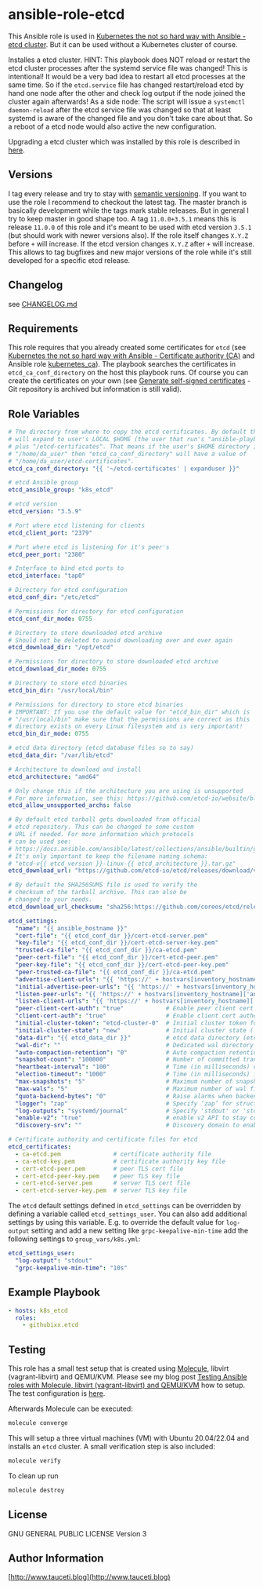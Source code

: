 ansible-role-etcd
=================

This Ansible role is used in [Kubernetes the not so hard way with Ansible - etcd cluster](https://www.tauceti.blog/post/kubernetes-the-not-so-hard-way-with-ansible-etcd/). But it can be used without a Kubernetes cluster of course.

Installes a etcd cluster. HINT: This playbook does NOT reload or restart the etcd cluster processes after the systemd service file was changed! This is intentional! It would be a very bad idea to restart all etcd processes at the same time. So if the `etcd.service` file has changed restart/reload etcd by hand one node after the other and check log output if the node joined the cluster again afterwards! As a side node: The script will issue a `systemctl daemon-reload` after the etcd service file was changed so that at least systemd is aware of the changed file and you don't take care about that. So a reboot of a etcd node would also active the new configuration.

Upgrading a etcd cluster which was installed by this role is described in [here](https://www.tauceti.blog/posts/kubernetes-the-not-so-hard-way-with-ansible-upgrading-kubernetes/#etcd).

Versions
--------

I tag every release and try to stay with [semantic versioning](http://semver.org). If you want to use the role I recommend to checkout the latest tag. The master branch is basically development while the tags mark stable releases. But in general I try to keep master in good shape too. A tag `11.0.0+3.5.1` means this is release `11.0.0` of this role and it's meant to be used with etcd version `3.5.1` (but should work with newer versions also). If the role itself changes `X.Y.Z` before `+` will increase. If the etcd version changes `X.Y.Z` after `+` will increase. This allows to tag bugfixes and new major versions of the role while it's still developed for a specific etcd release.

Changelog
---------

see [CHANGELOG.md](https://github.com/githubixx/ansible-role-etcd/blob/master/CHANGELOG.md)

Requirements
------------

This role requires that you already created some certificates for `etcd` (see [Kubernetes the not so hard way with Ansible - Certificate authority (CA)](https://www.tauceti.blog/post/kubernetes-the-not-so-hard-way-with-ansible-certificate-authority/) and Ansible role [kubernetes_ca](https://galaxy.ansible.com/githubixx/kubernetes_ca)). The playbook searches the certificates in `etcd_ca_conf_directory` on the host this playbook runs. Of course you can create the certificates on your own (see [Generate self-signed certificates](https://github.com/coreos/docs/blob/master/os/generate-self-signed-certificates.md) - Git repository is archived but information is still valid).

Role Variables
--------------

```yaml
# The directory from where to copy the etcd certificates. By default this
# will expand to user's LOCAL $HOME (the user that run's "ansible-playbook ..."
# plus "/etcd-certificates". That means if the user's $HOME directory is e.g.
# "/home/da_user" then "etcd_ca_conf_directory" will have a value of
# "/home/da_user/etcd-certificates".
etcd_ca_conf_directory: "{{ '~/etcd-certificates' | expanduser }}"

# etcd Ansible group
etcd_ansible_group: "k8s_etcd"

# etcd version
etcd_version: "3.5.9"

# Port where etcd listening for clients
etcd_client_port: "2379"

# Port where etcd is listening for it's peer's
etcd_peer_port: "2380"

# Interface to bind etcd ports to
etcd_interface: "tap0"

# Directory for etcd configuration
etcd_conf_dir: "/etc/etcd"

# Permissions for directory for etcd configuration
etcd_conf_dir_mode: 0755

# Directory to store downloaded etcd archive
# Should not be deleted to avoid downloading over and over again
etcd_download_dir: "/opt/etcd"

# Permissions for directory to store downloaded etcd archive
etcd_download_dir_mode: 0755

# Directory to store etcd binaries
etcd_bin_dir: "/usr/local/bin"

# Permissions for directory to store etcd binaries
# IMPORTANT: If you use the default value for "etcd_bin_dir" which is
# "/usr/local/bin" make sure that the permissions are correct as this
# directory exists on every Linux filesystem and is very important!
etcd_bin_dir_mode: 0755

# etcd data directory (etcd database files so to say)
etcd_data_dir: "/var/lib/etcd"

# Architecture to download and install
etcd_architecture: "amd64"

# Only change this if the architecture you are using is unsupported
# For more information, see this: https://github.com/etcd-io/website/blob/main/content/en/docs/v3.5/op-guide/supported-platform.md 
etcd_allow_unsupported_archs: false

# By default etcd tarball gets downloaded from official
# etcd repository. This can be changed to some custom
# URL if needed. For more information which protocols
# can be used see:
# https://docs.ansible.com/ansible/latest/collections/ansible/builtin/get_url_module.html
# It's only important to keep the filename naming schema:
# "etcd-v{{ etcd_version }}-linux-{{ etcd_architecture }}.tar.gz"
etcd_download_url: "https://github.com/etcd-io/etcd/releases/download/v{{ etcd_version }}/etcd-v{{ etcd_version }}-linux-{{ etcd_architecture }}.tar.gz"

# By default the SHA256SUMS file is used to verify the
# checksum of the tarball archive. This can also be
# changed to your needs.
etcd_download_url_checksum: "sha256:https://github.com/coreos/etcd/releases/download/v{{ etcd_version }}/SHA256SUMS"

etcd_settings:
  "name": "{{ ansible_hostname }}"
  "cert-file": "{{ etcd_conf_dir }}/cert-etcd-server.pem"
  "key-file": "{{ etcd_conf_dir }}/cert-etcd-server-key.pem"
  "trusted-ca-file": "{{ etcd_conf_dir }}/ca-etcd.pem"
  "peer-cert-file": "{{ etcd_conf_dir }}/cert-etcd-peer.pem"
  "peer-key-file": "{{ etcd_conf_dir }}/cert-etcd-peer-key.pem"
  "peer-trusted-ca-file": "{{ etcd_conf_dir }}/ca-etcd.pem"
  "advertise-client-urls": "{{ 'https://' + hostvars[inventory_hostname]['ansible_' + etcd_interface].ipv4.address + ':' + etcd_client_port }}"
  "initial-advertise-peer-urls": "{{ 'https://' + hostvars[inventory_hostname]['ansible_' + etcd_interface].ipv4.address + ':' + etcd_peer_port }}"
  "listen-peer-urls": "{{ 'https://' + hostvars[inventory_hostname]['ansible_' + etcd_interface].ipv4.address + ':' + etcd_peer_port }}"
  "listen-client-urls": "{{ 'https://' + hostvars[inventory_hostname]['ansible_' + etcd_interface].ipv4.address + ':' + etcd_client_port + ',https://127.0.0.1:' + etcd_client_port }}"
  "peer-client-cert-auth": "true"            # Enable peer client cert authentication
  "client-cert-auth": "true"                 # Enable client cert authentication
  "initial-cluster-token": "etcd-cluster-0"  # Initial cluster token for the etcd cluster during bootstrap.
  "initial-cluster-state": "new"             # Initial cluster state ('new' or 'existing')
  "data-dir": "{{ etcd_data_dir }}"          # etcd data directory (etcd database files so to say)
  "wal-dir": ""                              # Dedicated wal directory ("" means no separated WAL directory)
  "auto-compaction-retention": "0"           # Auto compaction retention in hour. 0 means disable auto compaction.
  "snapshot-count": "100000"                 # Number of committed transactions to trigger a snapshot to disk
  "heartbeat-interval": "100"                # Time (in milliseconds) of a heartbeat interval
  "election-timeout": "1000"                 # Time (in milliseconds) for an election to timeout. See tuning documentation for details
  "max-snapshots": "5"                       # Maximum number of snapshot files to retain (0 is unlimited)
  "max-wals": "5"                            # Maximum number of wal files to retain (0 is unlimited)
  "quota-backend-bytes": "0"                 # Raise alarms when backend size exceeds the given quota (0 defaults to low space quota)
  "logger": "zap"                            # Specify ‘zap’ for structured logging or ‘capnslog’.
  "log-outputs": "systemd/journal"           # Specify 'stdout' or 'stderr' to skip journald logging even when running under systemd
  "enable-v2": "true"                        # enable v2 API to stay compatible with previous etcd 3.3.x (needed for flannel e.g.)
  "discovery-srv": ""                        # Discovery domain to enable DNS SRV discovery, leave empty to disable. If set, will override initial-cluster.

# Certificate authority and certificate files for etcd
etcd_certificates:
  - ca-etcd.pem               # certificate authority file
  - ca-etcd-key.pem           # certificate authority key file
  - cert-etcd-peer.pem        # peer TLS cert file
  - cert-etcd-peer-key.pem    # peer TLS key file
  - cert-etcd-server.pem      # server TLS cert file
  - cert-etcd-server-key.pem  # server TLS key file
```

The `etcd` default settings defined in `etcd_settings` can be overridden by defining a variable called `etcd_settings_user`. You can also add additional settings by using this variable. E.g. to override the default value for `log-output` setting and add a new setting like `grpc-keepalive-min-time` add the following settings to `group_vars/k8s.yml`:

```yaml
etcd_settings_user:
  "log-output": "stdout"
  "grpc-keepalive-min-time": "10s"
```

Example Playbook
----------------

```yaml
- hosts: k8s_etcd
  roles:
    - githubixx.etcd
```

Testing
-------

This role has a small test setup that is created using [Molecule](https://github.com/ansible-community/molecule), libvirt (vagrant-libvirt) and QEMU/KVM. Please see my blog post [Testing Ansible roles with Molecule, libvirt (vagrant-libvirt) and QEMU/KVM](https://www.tauceti.blog/posts/testing-ansible-roles-with-molecule-libvirt-vagrant-qemu-kvm/) how to setup. The test configuration is [here](https://github.com/githubixx/ansible-role-etcd/tree/master/molecule/default).

Afterwards Molecule can be executed:

```bash
molecule converge
```

This will setup a three virtual machines (VM) with Ubuntu 20.04/22.04 and installs an `etcd` cluster. A small verification step is also included:

```bash
molecule verify
```

To clean up run

```bash
molecule destroy
```

License
-------

GNU GENERAL PUBLIC LICENSE Version 3

Author Information
------------------

[http://www.tauceti.blog](http://www.tauceti.blog)
